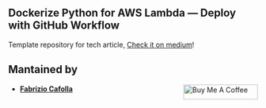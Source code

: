 
## Dockerize Python for AWS Lambda — Deploy with GitHub Workflow

Template repository for tech article, [Check it on medium](https://fabrizio-cafolla.medium.com/dockerize-python-for-aws-lambda-deploy-with-github-workflow-9a930c1e86b1)! 

## Mantained by

- **[Fabrizio Cafolla](https://github.com/FabrizioCafolla)**
  <a href="https://www.buymeacoffee.com/fabriziocafolla" target="_blank"><img  align="right" src="https://www.buymeacoffee.com/assets/img/custom_images/orange_img.png" alt="Buy Me A Coffee" style="height: 30px !important; width: 150px !important" ></a>
